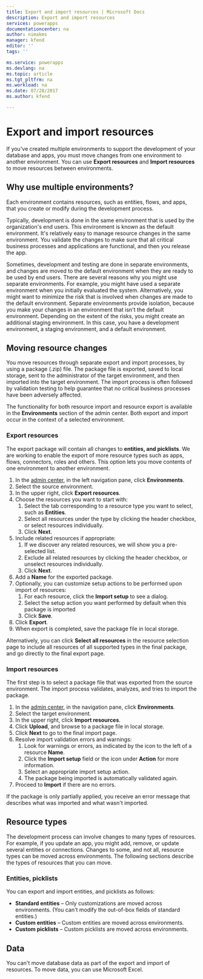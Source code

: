 ```yaml
---
title: Export and import resources | Microsoft Docs
description: Export and import resources
services: powerapps
documentationcenter: na
author: nimakms
manager: kfend
editor: ''
tags: ''

ms.service: powerapps
ms.devlang: na
ms.topic: article
ms.tgt_pltfrm: na
ms.workload: na
ms.date: 07/28/2017
ms.author: kfend

---
```

# Export and import resources
If you've created multiple environments to support the development of your database and apps, you must move changes from one environment to another environment. You can use **Export resources** and **Import resources** to move resources between environments.

## Why use multiple environments?
Each environment contains resources, such as entities, flows, and apps, that you create or modify during the development process. 

Typically, development is done in the same environment that is used by the organization's end users. This environment is known as the default environment. It's relatively easy to manage resource changes in the same environment. You validate the changes to make sure that all critical business processes and applications are functional, and then you release the app.

Sometimes, development and testing are done in separate environments, and changes are moved to the default environment when they are ready to be used by end users. There are several reasons why you might use separate environments. For example, you might have used a separate environment when you initially evaluated the system. Alternatively, you might want to minimize the risk that is involved when changes are made to the default environment. Separate environments provide isolation, because you make your changes in an environment that isn't the default environment. Depending on the extent of the risks, you might create an additional staging environment. In this case, you have a development environment, a staging environment, and a default environment.

## Moving resource changes
You move resources through separate export and import processes, by using a package (.zip) file. The package file is exported, saved to local storage, sent to the administrator of the target environment, and then imported into the target environment. The import process is often followed by validation testing to help guarantee that no critical business processes have been adversely affected.

The functionality for both resource import and resource export is available in the **Environments** section of the admin center. Both export and import occur in the context of a selected environment.

### Export resources
The export package will contain all changes to **entities, and picklists**. We are working to enable the export of more resource types such as apps, flows, connectors, roles and others. This option lets you move contents of one environment to another environment.

1. In the [admin center](https://admin.powerapps.com), in the left navigation pane, click **Environments**.
2. Select the source environment.
3. In the upper right, click **Export resources**.
4. Choose the resources you want to start with:
   1. Select the tab corresponding to a resource type you want to select, such as **Entities**.
   2. Select all resources under the type by clicking the header checkbox, or select resources individually.
   3. Click **Next**.
5. Include related resources if appropriate:
   1. If we discover any related resources, we will show you a pre-selected list.
   2. Exclude all related resources by clicking the header checkbox, or unselect resources individually.
   3. Click **Next**.
6. Add a **Name** for the exported package.
7. Optionally, you can customize setup actions to be performed upon import of resources:
   1. For each resource, click the **Import setup** to see a dialog.
   2. Select the setup action you want performed by default when this package is imported
   3. Click **Save**.
8. Click **Export**.
9. When export is completed, save the package file in local storage.

Alternatively, you can click **Select all resources** in the resource selection page to include all resources of all supported types in the final package, and go directly to the final export page.

### Import resources
The first step is to select a package file that was exported from the source environment. The import process validates, analyzes, and tries to import the package.

1. In the [admin center](https://admin.powerapps.com), in the navigation pane, click **Environments**.
2. Select the target environment.
3. In the upper right, click **Import resources**.
4. Click **Upload**, and browse to a package file in local storage.
5. Click **Next** to go to the final import page.
6. Resolve import validation errors and warnings:
   1. Look for warnings or errors, as indicated by the icon to the left of a resource **Name**.
   2. Click the **Import setup** field or the icon under **Action** for more information.
   3. Select an appropriate import setup action.
   4. The package being imported is automatically validated again.
7. Proceed to **Import** if there are no errors.

If the package is only partially applied, you receive an error message that describes what was imported and what wasn't imported.

## Resource types
The development process can involve changes to many types of resources. For example, if you update an app, you might add, remove, or update several entities or connections. Changes to some, and not all, resource types can be moved across environments. The following sections describe the types of resources that you can move.

### Entities, picklists
You can export and import entities, and picklists as follows:

* **Standard entities** – Only customizations are moved across environments. (You can't modify the out-of-box fields of standard entities.)
* **Custom entities** – Custom entities are moved across environments.
* **Custom picklists** – Custom picklists are moved across environments.

## Data
You can't move database data as part of the export and import of resources. To move data, you can use Microsoft Excel. 

